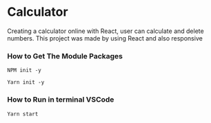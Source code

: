 # Calculator
Creating a calculator online with React, user can calculate and delete numbers. This project was made by using React and also responsive

### How to Get The Module Packages
```
NPM init -y
```

```
Yarn init -y
```

### How to Run in terminal VSCode
```
Yarn start
```
